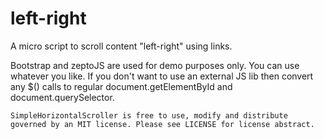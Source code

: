 left-right
==========

A micro script to scroll content "left-right" using links.

Bootstrap and zeptoJS are used for demo purposes only. You can use whatever you like. If you don't want to use an external JS lib then convert any $() calls to regular document.getElementById and document.querySelector.

```
SimpleHorizontalScroller is free to use, modify and distribute governed by an MIT license. Please see LICENSE for license abstract.
```
